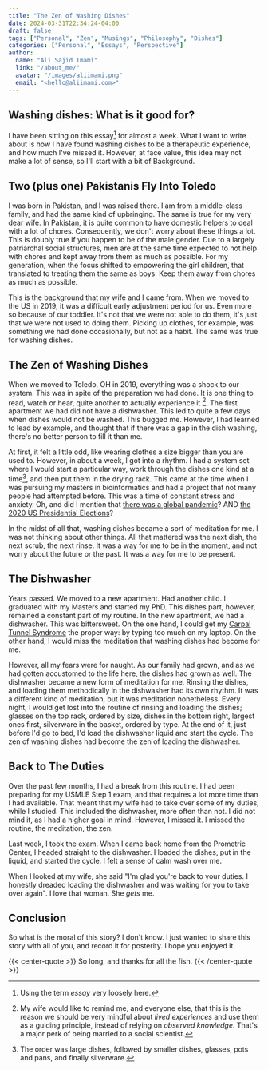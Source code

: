 ```yaml
---
title: "The Zen of Washing Dishes"
date: 2024-03-31T22:34:24-04:00
draft: false
tags: ["Personal", "Zen", "Musings", "Philosophy", "Dishes"]
categories: ["Personal", "Essays", "Perspective"]
author:
  name: "Ali Sajid Imami"
  link: "/about_me/"
  avatar: "/images/aliimami.png"
  email: "<hello@aliimami.com>"
---
```


## Washing dishes: What is it good for?

I have been sitting on this essay[^1] for almost a week. What I want to write about is
how I have found washing dishes to be a therapeutic experience, and how much I've missed it.
However, at face value, this idea may not make a lot of sense, so I'll start with a bit of Background.

## Two (plus one) Pakistanis Fly Into Toledo

I was born in Pakistan, and I was raised there. I am from a middle-class family, and had the same kind of upbringing.
The same is true for my very dear wife. In Pakistan, it is quite common to have domestic helpers to deal with a lot of chores. Consequently, we don't worry about these things a lot. This is doubly true if you happen to be of the male gender.
Due to a largely patriarchal social structures, men are at the same time expected to not help with chores and kept away from them as much as possible. For my generation, when the focus shifted to empowering the girl children, that translated to treating them the same as boys: Keep them away from chores as much as possible.

This is the background that my wife and I came from. When we moved to the US in 2019, it was a difficult early adjustment period for us. Even more so because of our toddler. It's not that we were not able to do them, it's just that we were not used to doing them. Picking up clothes, for example, was something we had done occasionally, but not as a habit. The same was true for washing dishes.

## The Zen of Washing Dishes

When we moved to Toledo, OH in 2019, everything was a shock to our system. This was in spite of the preparation we had done. It is one thing to read, watch or hear, quite another to actually experience it [^2]. The first apartment we had did not have a dishwasher. This led to quite a few days when dishes would not be washed. This bugged me. However, I had learned to lead by example, and thought that if there was a gap in the dish washing, there's no better person to fill it than me.

At first, it felt a little odd, like wearing clothes a size bigger than you are used to. However, in about a week, I got into a rhythm. I had a system set where I would start a particular way, work through the dishes one kind at a time[^3], and then put them in the drying rack. This came at the time when I was pursuing my masters in bioinformatics and had a project that not many people had attempted before. This was a time of constant stress and anxiety. Oh, and did I mention that [there was a global pandemic](https://en.wikipedia.org/wiki/COVID-19_pandemic)? AND [the 2020 US Presidential Elections](https://en.wikipedia.org/wiki/January_6_United_States_Capitol_attack)?

In the midst of all that, washing dishes became a sort of meditation for me. I was not thinking about other things. All that mattered was the next dish, the next scrub, the next rinse. It was a way for me to be in the moment, and not worry about the future or the past. It was a way for me to be present.

## The Dishwasher

Years passed. We moved to a new apartment. Had another child. I graduated with my Masters and started my PhD. This dishes part, however, remained a constant part of my routine. In the new apartment, we had a dishwasher. This was bittersweet. On the one hand, I could get my [Carpal Tunnel Syndrome](https://en.wikipedia.org/wiki/Carpal_tunnel_syndrome) the proper way: by typing too much on my laptop. On the other hand, I would miss the meditation that washing dishes had become for me.

However, all my fears were for naught. As our family had grown, and as we had gotten accustomed to the life here, the dishes had grown as well. The dishwasher became a new form of meditation for me. Rinsing the dishes, and loading them methodically in the dishwasher had its own rhythm. It was a different kind of meditation, but it was meditation nonetheless. Every night, I would get lost into the routine of rinsing and loading the dishes; glasses on the top rack, ordered by size, dishes in the bottom right, largest ones first, silverware in the basket, ordered by type. At the end of it, just before I'd go to bed, I'd load the dishwasher liquid and start the cycle. The zen of washing dishes had become the zen of loading the dishwasher.

## Back to The Duties

Over the past few months, I had a break from this routine. I had been preparing for my USMLE Step 1 exam, and that requires a lot more time than I had available. That meant that my wife had to take over some of my duties, while I studied. This included the dishwasher, more often than not. I did not mind it, as I had a higher goal in mind. However, I missed it. I missed the routine, the meditation, the zen.

Last week, I took the exam. When I came back home from the Prometric Center, I headed straight to the dishwasher. I loaded the dishes, put in the liquid, and started the cycle. I felt a sense of calm wash over me.

When I looked at my wife, she said "I'm glad you're back to your duties. I honestly dreaded loading the dishwasher and was waiting for you to take over again". I love that woman. She _gets_ me.

## Conclusion

So what is the moral of this story? I don't know. I just wanted to share this story with all of you, and record it for posterity. I hope you enjoyed it.

{{< center-quote >}}
So long, and thanks for all the fish.
{{< /center-quote >}}

[^1]: Using the term _essay_ very loosely here.

[^2]:
    My wife would like to remind me, and everyone else, that this is the reason we should be very mindful about _lived experiences_ and use them as a guiding principle, instead of relying on _observed knowledge_.
    That's a major perk of being married to a social scientist.

[^3]: The order was large dishes, followed by smaller dishes, glasses, pots and pans, and finally silverware.
